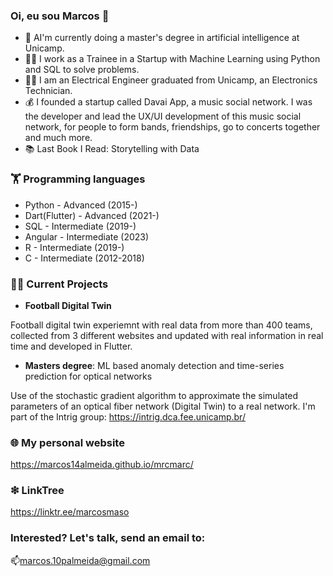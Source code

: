 ### Oi, eu sou Marcos 👋


- 🔭 AI'm currently doing a master's degree in artificial intelligence at Unicamp.
- 🧑‍💼 I work as a Trainee in a Startup with Machine Learning using Python and SQL to solve problems.
- 👨‍🏫 I am an Electrical Engineer graduated from Unicamp, an Electronics Technician.
- 💰 I founded a startup called Davai App, a music social network. I was the developer and lead the UX/UI development of this music social network, for people to form bands, friendships, go to concerts together and much more.
- 📚 Last Book I Read: Storytelling with Data

### 🏋️‍ Programming languages

- Python - Advanced (2015-)
- Dart(Flutter) - Advanced (2021-)
- SQL - Intermediate (2019-)
- Angular - Intermediate (2023)
- R - Intermediate (2019-)
- C - Intermediate (2012-2018)

### 🧑‍💻 Current Projects

 - **Football Digital Twin**
 
Football digital twin experiemnt with real data from more than 400 teams, collected from 3 different websites and updated with real information in real time and developed in Flutter.

 - **Masters degree**: ML based anomaly detection and time-series prediction for optical networks 

Use of the stochastic gradient algorithm to approximate the simulated parameters of an optical fiber network (Digital Twin) to a real network.
  I'm part of the Intrig group: https://intrig.dca.fee.unicamp.br/

### 🌐 My personal website

https://marcos14almeida.github.io/mrcmarc/

### ❇ LinkTree

https://linktr.ee/marcosmaso

### Interested? Let's talk, send an email to:

📫marcos.10palmeida@gmail.com
